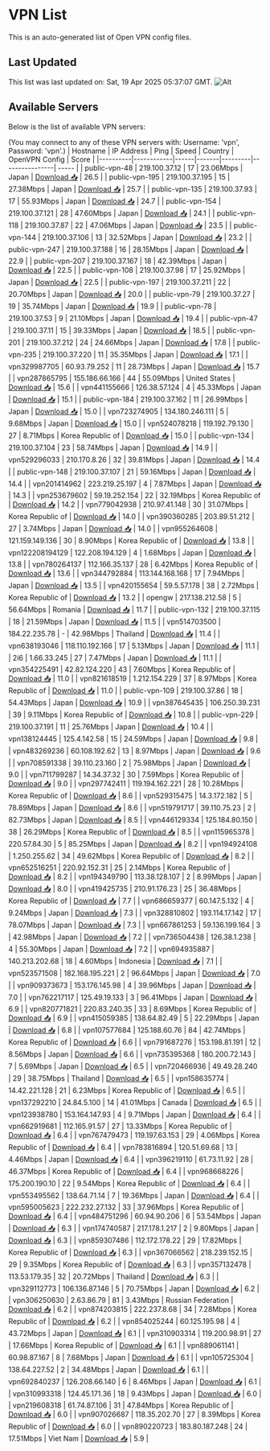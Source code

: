 # VPN List

This is an auto-generated list of Open VPN config files.

## Last Updated

This list was last updated on: Sat, 19 Apr 2025 05:37:07 GMT.
![Alt](https://repobeats.axiom.co/api/embed/186b98318ef1479477931607c1ad7d823f12451f.svg "Repobeats analytics image")

## Available Servers

Below is the list of available VPN servers:

(You may connect to any of these VPN servers with: Username: 'vpn', Password: 'vpn'.)
| Hostname | IP Address | Ping | Speed | Country | OpenVPN Config | Score |
|----------|------------|------|-------|---------|----------------| ----- |
| public-vpn-48 | 219.100.37.12 | 17 | 23.06Mbps | Japan | [Download 📥](./configs/server_0_JP.ovpn) | 26.5 |
| public-vpn-195 | 219.100.37.195 | 15 | 27.38Mbps | Japan | [Download 📥](./configs/server_1_JP.ovpn) | 25.7 |
| public-vpn-135 | 219.100.37.93 | 17 | 55.93Mbps | Japan | [Download 📥](./configs/server_2_JP.ovpn) | 24.7 |
| public-vpn-154 | 219.100.37.121 | 28 | 47.60Mbps | Japan | [Download 📥](./configs/server_3_JP.ovpn) | 24.1 |
| public-vpn-118 | 219.100.37.87 | 22 | 47.06Mbps | Japan | [Download 📥](./configs/server_4_JP.ovpn) | 23.5 |
| public-vpn-144 | 219.100.37.106 | 13 | 32.52Mbps | Japan | [Download 📥](./configs/server_5_JP.ovpn) | 23.2 |
| public-vpn-247 | 219.100.37.188 | 16 | 28.15Mbps | Japan | [Download 📥](./configs/server_6_JP.ovpn) | 22.9 |
| public-vpn-207 | 219.100.37.167 | 18 | 42.39Mbps | Japan | [Download 📥](./configs/server_7_JP.ovpn) | 22.5 |
| public-vpn-108 | 219.100.37.98 | 17 | 25.92Mbps | Japan | [Download 📥](./configs/server_8_JP.ovpn) | 22.5 |
| public-vpn-197 | 219.100.37.211 | 22 | 20.70Mbps | Japan | [Download 📥](./configs/server_9_JP.ovpn) | 20.0 |
| public-vpn-79 | 219.100.37.27 | 19 | 35.74Mbps | Japan | [Download 📥](./configs/server_10_JP.ovpn) | 19.9 |
| public-vpn-78 | 219.100.37.53 | 9 | 21.10Mbps | Japan | [Download 📥](./configs/server_11_JP.ovpn) | 19.4 |
| public-vpn-47 | 219.100.37.11 | 15 | 39.33Mbps | Japan | [Download 📥](./configs/server_12_JP.ovpn) | 18.5 |
| public-vpn-201 | 219.100.37.212 | 24 | 24.66Mbps | Japan | [Download 📥](./configs/server_13_JP.ovpn) | 17.8 |
| public-vpn-235 | 219.100.37.220 | 11 | 35.35Mbps | Japan | [Download 📥](./configs/server_14_JP.ovpn) | 17.1 |
| vpn329987705 | 60.93.79.252 | 11 | 28.73Mbps | Japan | [Download 📥](./configs/server_15_JP.ovpn) | 15.7 |
| vpn287865795 | 155.186.66.166 | 44 | 55.09Mbps | United States | [Download 📥](./configs/server_16_US.ovpn) | 15.6 |
| vpn441155666 | 126.38.57.124 | 4 | 45.33Mbps | Japan | [Download 📥](./configs/server_17_JP.ovpn) | 15.1 |
| public-vpn-184 | 219.100.37.162 | 11 | 26.99Mbps | Japan | [Download 📥](./configs/server_18_JP.ovpn) | 15.0 |
| vpn723274905 | 134.180.246.111 | 5 | 9.68Mbps | Japan | [Download 📥](./configs/server_19_JP.ovpn) | 15.0 |
| vpn524078218 | 119.192.79.130 | 27 | 8.71Mbps | Korea Republic of | [Download 📥](./configs/server_20_KR.ovpn) | 15.0 |
| public-vpn-134 | 219.100.37.104 | 23 | 58.74Mbps | Japan | [Download 📥](./configs/server_21_JP.ovpn) | 14.9 |
| vpn529296033 | 210.170.8.26 | 32 | 39.81Mbps | Japan | [Download 📥](./configs/server_22_JP.ovpn) | 14.4 |
| public-vpn-148 | 219.100.37.107 | 21 | 59.16Mbps | Japan | [Download 📥](./configs/server_23_JP.ovpn) | 14.4 |
| vpn201414962 | 223.219.25.197 | 4 | 7.87Mbps | Japan | [Download 📥](./configs/server_24_JP.ovpn) | 14.3 |
| vpn253679602 | 59.19.252.154 | 22 | 32.19Mbps | Korea Republic of | [Download 📥](./configs/server_25_KR.ovpn) | 14.2 |
| vpn779042938 | 210.97.41.148 | 30 | 31.07Mbps | Korea Republic of | [Download 📥](./configs/server_26_KR.ovpn) | 14.0 |
| vpn390360285 | 203.89.51.212 | 27 | 3.74Mbps | Japan | [Download 📥](./configs/server_27_JP.ovpn) | 14.0 |
| vpn955264608 | 121.159.149.136 | 30 | 8.90Mbps | Korea Republic of | [Download 📥](./configs/server_28_KR.ovpn) | 13.8 |
| vpn122208194129 | 122.208.194.129 | 4 | 1.68Mbps | Japan | [Download 📥](./configs/server_29_JP.ovpn) | 13.8 |
| vpn780264137 | 112.166.35.137 | 28 | 6.42Mbps | Korea Republic of | [Download 📥](./configs/server_30_KR.ovpn) | 13.6 |
| vpn344792884 | 113.144.168.168 | 17 | 7.94Mbps | Japan | [Download 📥](./configs/server_31_JP.ovpn) | 13.5 |
| vpn420155654 | 59.5.57.178 | 38 | 2.72Mbps | Korea Republic of | [Download 📥](./configs/server_32_KR.ovpn) | 13.2 |
| opengw | 217.138.212.58 | 5 | 56.64Mbps | Romania | [Download 📥](./configs/server_33_RO.ovpn) | 11.7 |
| public-vpn-132 | 219.100.37.115 | 18 | 21.59Mbps | Japan | [Download 📥](./configs/server_34_JP.ovpn) | 11.5 |
| vpn514703500 | 184.22.235.78 | - | 42.98Mbps | Thailand | [Download 📥](./configs/server_35_TH.ovpn) | 11.4 |
| vpn638193046 | 118.110.192.166 | 17 | 5.13Mbps | Japan | [Download 📥](./configs/server_36_JP.ovpn) | 11.1 |
| 2i6 | 1.66.33.245 | 27 | 7.47Mbps | Japan | [Download 📥](./configs/server_37_JP.ovpn) | 11.1 |
| vpn354225491 | 42.82.124.220 | 43 | 7.60Mbps | Korea Republic of | [Download 📥](./configs/server_38_KR.ovpn) | 11.0 |
| vpn821618519 | 1.212.154.229 | 37 | 8.97Mbps | Korea Republic of | [Download 📥](./configs/server_39_KR.ovpn) | 11.0 |
| public-vpn-109 | 219.100.37.86 | 18 | 54.43Mbps | Japan | [Download 📥](./configs/server_40_JP.ovpn) | 10.9 |
| vpn387645435 | 106.250.39.231 | 39 | 9.11Mbps | Korea Republic of | [Download 📥](./configs/server_41_KR.ovpn) | 10.8 |
| public-vpn-229 | 219.100.37.191 | 11 | 25.76Mbps | Japan | [Download 📥](./configs/server_42_JP.ovpn) | 10.4 |
| vpn138124445 | 125.4.142.58 | 15 | 24.59Mbps | Japan | [Download 📥](./configs/server_43_JP.ovpn) | 9.8 |
| vpn483269236 | 60.108.192.62 | 13 | 8.97Mbps | Japan | [Download 📥](./configs/server_44_JP.ovpn) | 9.6 |
| vpn708591338 | 39.110.23.160 | 2 | 75.98Mbps | Japan | [Download 📥](./configs/server_45_JP.ovpn) | 9.0 |
| vpn711799287 | 14.34.37.32 | 30 | 7.59Mbps | Korea Republic of | [Download 📥](./configs/server_46_KR.ovpn) | 9.0 |
| vpn297742411 | 119.194.162.221 | 28 | 10.28Mbps | Korea Republic of | [Download 📥](./configs/server_47_KR.ovpn) | 8.6 |
| vpn529315475 | 14.3.172.182 | 5 | 78.89Mbps | Japan | [Download 📥](./configs/server_48_JP.ovpn) | 8.6 |
| vpn519791717 | 39.110.75.23 | 2 | 82.73Mbps | Japan | [Download 📥](./configs/server_49_JP.ovpn) | 8.5 |
| vpn446129334 | 125.184.80.150 | 38 | 26.29Mbps | Korea Republic of | [Download 📥](./configs/server_50_KR.ovpn) | 8.5 |
| vpn115965378 | 220.57.84.30 | 5 | 85.25Mbps | Japan | [Download 📥](./configs/server_51_JP.ovpn) | 8.2 |
| vpn194924108 | 1.250.255.62 | 34 | 49.62Mbps | Korea Republic of | [Download 📥](./configs/server_52_KR.ovpn) | 8.2 |
| vpn652516251 | 220.92.152.31 | 25 | 2.14Mbps | Korea Republic of | [Download 📥](./configs/server_53_KR.ovpn) | 8.2 |
| vpn194349790 | 113.38.128.107 | 2 | 8.99Mbps | Japan | [Download 📥](./configs/server_54_JP.ovpn) | 8.0 |
| vpn419425735 | 210.91.176.23 | 25 | 36.48Mbps | Korea Republic of | [Download 📥](./configs/server_55_KR.ovpn) | 7.7 |
| vpn686659377 | 60.147.5.132 | 4 | 9.24Mbps | Japan | [Download 📥](./configs/server_56_JP.ovpn) | 7.3 |
| vpn328810802 | 193.114.17.142 | 17 | 78.07Mbps | Japan | [Download 📥](./configs/server_57_JP.ovpn) | 7.3 |
| vpn667861253 | 59.136.199.164 | 3 | 42.98Mbps | Japan | [Download 📥](./configs/server_58_JP.ovpn) | 7.2 |
| vpn736504438 | 126.38.1.238 | 4 | 55.30Mbps | Japan | [Download 📥](./configs/server_59_JP.ovpn) | 7.2 |
| vpn694935887 | 140.213.202.68 | 18 | 4.60Mbps | Indonesia | [Download 📥](./configs/server_60_ID.ovpn) | 7.1 |
| vpn523571508 | 182.168.195.221 | 2 | 96.64Mbps | Japan | [Download 📥](./configs/server_61_JP.ovpn) | 7.0 |
| vpn909373673 | 153.176.145.98 | 4 | 39.96Mbps | Japan | [Download 📥](./configs/server_62_JP.ovpn) | 7.0 |
| vpn762217117 | 125.49.19.133 | 3 | 96.41Mbps | Japan | [Download 📥](./configs/server_63_JP.ovpn) | 6.9 |
| vpn820771821 | 220.83.240.35 | 33 | 8.69Mbps | Korea Republic of | [Download 📥](./configs/server_64_KR.ovpn) | 6.9 |
| vpn415059385 | 138.64.82.49 | 5 | 22.29Mbps | Japan | [Download 📥](./configs/server_65_JP.ovpn) | 6.8 |
| vpn107577684 | 125.188.60.76 | 84 | 42.74Mbps | Korea Republic of | [Download 📥](./configs/server_66_KR.ovpn) | 6.6 |
| vpn791687276 | 153.198.81.191 | 12 | 8.56Mbps | Japan | [Download 📥](./configs/server_67_JP.ovpn) | 6.6 |
| vpn735395368 | 180.200.72.143 | 7 | 5.69Mbps | Japan | [Download 📥](./configs/server_68_JP.ovpn) | 6.5 |
| vpn720466936 | 49.49.28.240 | 29 | 38.75Mbps | Thailand | [Download 📥](./configs/server_69_TH.ovpn) | 6.5 |
| vpn158635774 | 14.42.221.128 | 21 | 6.23Mbps | Korea Republic of | [Download 📥](./configs/server_70_KR.ovpn) | 6.5 |
| vpn137292210 | 24.84.5.100 | 14 | 41.01Mbps | Canada | [Download 📥](./configs/server_71_CA.ovpn) | 6.5 |
| vpn123938780 | 153.164.147.93 | 4 | 9.71Mbps | Japan | [Download 📥](./configs/server_72_JP.ovpn) | 6.4 |
| vpn662919681 | 112.165.91.57 | 27 | 13.33Mbps | Korea Republic of | [Download 📥](./configs/server_73_KR.ovpn) | 6.4 |
| vpn767479473 | 119.197.63.153 | 29 | 4.06Mbps | Korea Republic of | [Download 📥](./configs/server_74_KR.ovpn) | 6.4 |
| vpn783816894 | 120.51.69.68 | 13 | 4.46Mbps | Japan | [Download 📥](./configs/server_75_JP.ovpn) | 6.4 |
| vpn396219110 | 61.73.11.92 | 28 | 46.37Mbps | Korea Republic of | [Download 📥](./configs/server_76_KR.ovpn) | 6.4 |
| vpn968668226 | 175.200.190.10 | 22 | 9.54Mbps | Korea Republic of | [Download 📥](./configs/server_77_KR.ovpn) | 6.4 |
| vpn553495562 | 138.64.71.14 | 7 | 19.36Mbps | Japan | [Download 📥](./configs/server_78_JP.ovpn) | 6.4 |
| vpn595005623 | 222.232.27.132 | 33 | 37.96Mbps | Korea Republic of | [Download 📥](./configs/server_79_KR.ovpn) | 6.4 |
| vpn484751296 | 60.94.90.206 | 6 | 53.54Mbps | Japan | [Download 📥](./configs/server_80_JP.ovpn) | 6.3 |
| vpn174740587 | 217.178.1.217 | 2 | 9.80Mbps | Japan | [Download 📥](./configs/server_81_JP.ovpn) | 6.3 |
| vpn859307486 | 112.172.178.22 | 29 | 17.82Mbps | Korea Republic of | [Download 📥](./configs/server_82_KR.ovpn) | 6.3 |
| vpn367066562 | 218.239.152.15 | 29 | 9.35Mbps | Korea Republic of | [Download 📥](./configs/server_83_KR.ovpn) | 6.3 |
| vpn357132478 | 113.53.179.35 | 32 | 20.72Mbps | Thailand | [Download 📥](./configs/server_84_TH.ovpn) | 6.3 |
| vpn329112773 | 106.136.87.146 | 5 | 70.75Mbps | Japan | [Download 📥](./configs/server_85_JP.ovpn) | 6.2 |
| vpn306250630 | 2.63.86.79 | 81 | 3.43Mbps | Russian Federation | [Download 📥](./configs/server_86_RU.ovpn) | 6.2 |
| vpn874203815 | 222.237.8.68 | 34 | 7.28Mbps | Korea Republic of | [Download 📥](./configs/server_87_KR.ovpn) | 6.2 |
| vpn854025244 | 60.125.195.98 | 4 | 43.72Mbps | Japan | [Download 📥](./configs/server_88_JP.ovpn) | 6.1 |
| vpn310903314 | 119.200.98.91 | 27 | 17.66Mbps | Korea Republic of | [Download 📥](./configs/server_89_KR.ovpn) | 6.1 |
| vpn889061141 | 60.98.87.167 | 8 | 7.68Mbps | Japan | [Download 📥](./configs/server_90_JP.ovpn) | 6.1 |
| vpn105725304 | 138.64.227.52 | 2 | 34.48Mbps | Japan | [Download 📥](./configs/server_91_JP.ovpn) | 6.1 |
| vpn692840237 | 126.208.66.140 | 6 | 8.46Mbps | Japan | [Download 📥](./configs/server_92_JP.ovpn) | 6.1 |
| vpn310993318 | 124.45.171.36 | 18 | 9.43Mbps | Japan | [Download 📥](./configs/server_93_JP.ovpn) | 6.0 |
| vpn219608318 | 61.74.87.106 | 31 | 47.84Mbps | Korea Republic of | [Download 📥](./configs/server_94_KR.ovpn) | 6.0 |
| vpn907026687 | 118.35.202.70 | 27 | 8.39Mbps | Korea Republic of | [Download 📥](./configs/server_95_KR.ovpn) | 6.0 |
| vpn890220723 | 183.80.187.248 | 24 | 17.51Mbps | Viet Nam | [Download 📥](./configs/server_96_VN.ovpn) | 5.9 |
